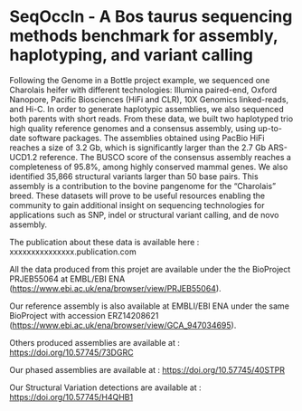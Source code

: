 # SeqOccIn - A Bos taurus sequencing methods benchmark for assembly, haplotyping, and variant calling

Following the Genome in a Bottle project example, we sequenced one Charolais heifer with different technologies: Illumina paired-end, Oxford Nanopore, Pacific Biosciences (HiFi and CLR), 10X Genomics linked-reads, and Hi-C. In order to generate haplotypic assemblies, we also sequenced both parents with short reads. From these data, we built two haplotyped trio high quality reference genomes and a consensus assembly, using up-to-date software packages. The assemblies obtained using PacBio HiFi reaches a size of 3.2 Gb, which is significantly larger than the 2.7 Gb ARS-UCD1.2 reference. The BUSCO score of the consensus assembly reaches a completeness of 95.8%, among highly conserved mammal genes. We also identified 35,866 structural variants larger than 50 base pairs. This assembly is a contribution to the bovine pangenome for the “Charolais” breed.  These datasets will prove to be useful resources enabling the community to gain additional insight on sequencing technologies for applications such as SNP, indel or structural variant calling, and de novo assembly.

The publication about these data is available here : xxxxxxxxxxxxxxx.publication.com

All the data produced from this projet are available under the the BioProject PRJEB55064 at EMBL/EBI ENA (https://www.ebi.ac.uk/ena/browser/view/PRJEB55064).

Our reference assembly is also available at EMBLI/EBI ENA under the same BioProject with accession ERZ14208621 (https://www.ebi.ac.uk/ena/browser/view/GCA_947034695).

Others produced assemblies are available at : https://doi.org/10.57745/73DGRC

Our phased assemblies are available at : https://doi.org/10.57745/40STPR

Our Structural Variation detections are available at :  https://doi.org/10.57745/H4QHB1
